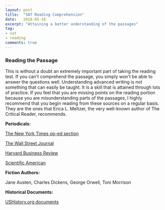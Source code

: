 ```yaml
---
layout: post
title:  "SAT Reading Comprehension"
date:   2018-05-16
excerpt: "Attaining a better understanding of the passages"
tag:
- sat
- reading
comments: true
---
```


### Reading the Passage
This is without a doubt an extremely important part of taking the reading test. If you can't comprehend the passage, you simply won't be able to answer the questions well.
Understanding advanced writing is not something that can easily be taught. It is a skill that is attained through lots of practice. If you feel that you are missing points on the reading portion because you are misunderstanding parts of the passages, I highly recommend that you begin reading from these sources on a regular basis. They are the ones that Erica L. Meltzer, the very well-known author of The Critical Reader, recommends.

**Periodicals:**

<a href="https://www.nytimes.com/section/opinion">The New York Times op-ed section</a>

<a href="https://www.wsj.com/">The Wall Street Journal</a>

<a href="https://hbr.org/">Harvard Business Review</a>

<a href="https://www.scientificamerican.com/">Scientific American</a>
&nbsp;


**Fiction Authors:**

Jane Austen, Charles Dickens, George Orwell, Toni Morrison
&nbsp;


**Historical Documents:**

<a href="http://www.ushistory.org/documents">USHistory.org documents</a>
&nbsp;
